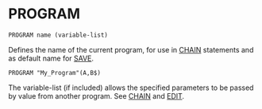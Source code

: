 # PROGRAM

`PROGRAM name (variable-list)`

Defines the name of the current program, for use in [CHAIN](man_cs-chain.md) statements and as default name for [SAVE](man_cs-save.md).

`PROGRAM "My_Program"(A,B$)`

The variable-list (if included) allows the specified parameters to be passed by value from another program. See [CHAIN](man_cs-chain.md) and [EDIT](man_cs-edit.md).
